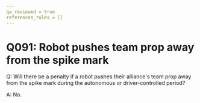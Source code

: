 ```yaml
---
qa_reviewed = true
references_rules = []
---
```


# Q091: Robot pushes team prop away from the spike mark

Q: Will there be a penalty if a robot pushes their alliance's team prop away from the spike mark during the autonomous or driver-controlled period?

A: No.